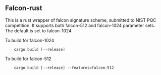 Falcon-rust
------

This is a rust wrapper of falcon signature scheme, submitted to NIST PQC competition.
It supports both falcon-512 and falcon-1024 parameter sets. The default is set to falcon-1024.


To build for falcon-1024
```
    cargo build [--release]
```


To build for falcon-512
```
    cargo build [--release] --features=falcon-512
```
